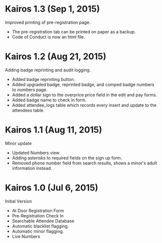 # Kairos 1.3 (Sep 1, 2015)

Improved printing of pre-registration page. 

* The pre-registration tab can be printed on paper as a backup. 
* Code of Conduct is now an html file. 

# Kairos 1.2 (Aug 21, 2015)

Adding badge reprinting and audit logging. 

* Added badge reprinting button.
* Added upgraded badge, reprinted badge, and comped badge numbers to numbers page.
* Added a dollar sign to the overprice price field in the edit and pay forms. 
* Added badge name to check in form.
* Added attendee_logs table which records every insert and update to the attendees table. 

# Kairos 1.1 (Aug 11, 2015)

Minor update

* Updated Numbers view. 
* Adding asterisks to required fields on the sign up form.
* Removed phone number field from search results, shows a minor's adult information instead.

# Kairos 1.0 (Jul 6, 2015)

Initial Version

* At Door Registration Form
* Pre-Registration Check In
* Searchable Attendee Database
* Automatic blacklist flagging.
* Automatic minor flagging.
* Live Numbers